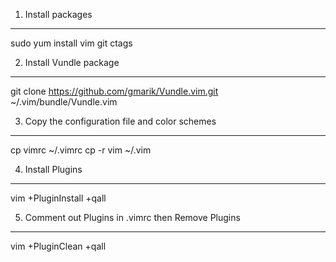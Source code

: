 1. Install packages
---
sudo yum install vim git ctags

2. Install Vundle package
---
git clone https://github.com/gmarik/Vundle.vim.git ~/.vim/bundle/Vundle.vim

3. Copy the configuration file and color schemes
---
cp vimrc ~/.vimrc
cp -r vim ~/.vim

4. Install Plugins
---
vim +PluginInstall +qall

5. Comment out Plugins in .vimrc then Remove Plugins
---
vim +PluginClean +qall
